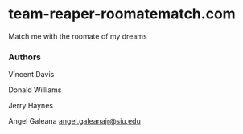 # team-reaper-roomatematch.com
Match me with the roomate of my dreams

### Authors
Vincent Davis

Donald Williams

Jerry Haynes


Angel Galeana angel.galeanajr@siu.edu

